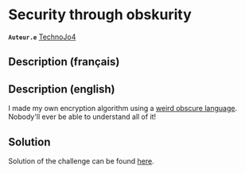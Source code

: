 # Security through obskurity

**`Auteur.e`** [TechnoJo4](https://technojo4.com/)

## Description (français)



## Description (english)

I made my own encryption algorithm using a [weird obscure language](https://razetime.github.io/ngn-k-tutorial/). Nobody'll ever be able to understand all of it!

## Solution

Solution of the challenge can be found [here](solution/).
